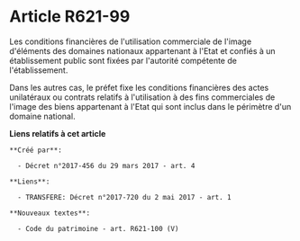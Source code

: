 # Article R621-99

Les conditions financières de l'utilisation commerciale de l'image d'éléments des domaines nationaux appartenant à l'Etat et
confiés à un établissement public sont fixées par l'autorité compétente de l'établissement.

Dans les autres cas, le préfet fixe les conditions financières des actes unilatéraux ou contrats relatifs à l'utilisation à
des fins commerciales de l'image des biens appartenant à l'Etat qui sont inclus dans le périmètre d'un domaine national.

**Liens relatifs à cet article**

	**Créé par**:

	  - Décret n°2017-456 du 29 mars 2017 - art. 4

	**Liens**:

	  - TRANSFERE: Décret n°2017-720 du 2 mai 2017 - art. 1

	**Nouveaux textes**:

	  - Code du patrimoine - art. R621-100 (V)
